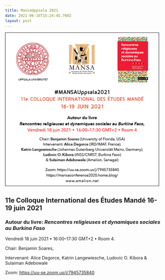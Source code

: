 ```yaml
---
title: MansaUppsala 2021
date: 2021-06-16T15:24:45.700Z
layout: post
---
```



![11e Colloque International des Études Mandé 16-19 juin 2021](../uploads/mansa-rencontres2021.jpg "Autour du livre: Rencontres religieuses et dynamiques sociales au Burkina Faso")

## 11e Colloque International des Études Mandé 16-19 juin 2021

### Autour du livre: ***Rencontres religieuses et dynamiques sociales au Burkina Faso***

Vendredi 18 juin 2021 • 16:00–17:30 GMT+2 • Room 4. 

Chair: Benjamin Soares, 

Intervenant: Alice Degorce, Katrin Langewiesche, Ludovic O. Kibora & Sulaiman Adebowale 

Zoom: <https://uu-se.zoom.us/j/7945735840>